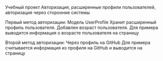 Учебный проект
Авторизация, расширенные профили пользователей, авторизация через сторонние системы

Первый метод авторизации:
Модель UserProfile
Хранит расширенный профиль пользователя. Добавлен возраст пользователя.
Для примера выводится информация о возрасте пользователя на страницу

Второй метод авторизации:
Через профиль на GitHub
Для примера считывается информация из профиля на GitHub и выводится на страницу